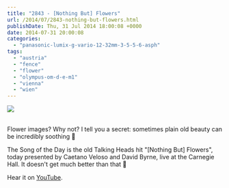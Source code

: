 ```yaml
---
title: "2843 - [Nothing But] Flowers"
url: /2014/07/2843-nothing-but-flowers.html
publishDate: Thu, 31 Jul 2014 18:00:08 +0000
date: 2014-07-31 20:00:08
categories: 
  - "panasonic-lumix-g-vario-12-32mm-3-5-5-6-asph"
tags: 
  - "austria"
  - "fence"
  - "flower"
  - "olympus-om-d-e-m1"
  - "vienna"
  - "wien"
---
```

<div class="container">
<div class="center"><a target="_blank" href="https://d25zfm9zpd7gm5.cloudfront.net/1200x1200/2014/20140715_074637_lr.jpg"><img src="https://d25zfm9zpd7gm5.cloudfront.net/0600x0600/2014/20140715_074637_lr.jpg" /></a></div>
</div>
<br />

Flower images? Why not? I tell you a secret: sometimes plain old beauty can be incredibly soothing 🙂

The Song of the Day is the old Talking Heads hit "[Nothing But] Flowers", today presented by Caetano Veloso and David Byrne, live at the Carnegie Hall. It doesn't get much better than that 🙂

Hear it on <a href="https://www.youtube.com/watch?v=PPpZONGD9GE" target="_blank">YouTube</a>.
